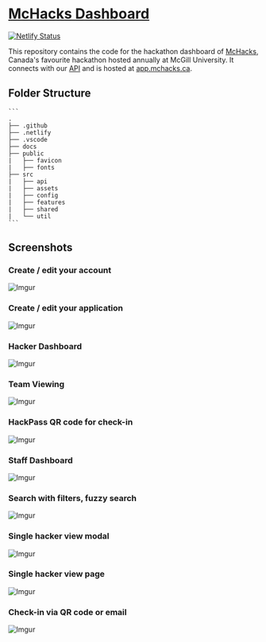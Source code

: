 # [McHacks Dashboard](https://app.mchacks.ca)

[![Netlify Status](https://api.netlify.com/api/v1/badges/909350ee-5bb5-47c4-88e3-81c1de52db92/deploy-status)](https://app.netlify.com/sites/mchacks-dashboard/deploys)

This repository contains the code for the hackathon dashboard of [McHacks](https://mchacks.ca), Canada's favourite hackathon hosted annually at McGill University. It connects with our [API](https://github.com/hackmcgill/hackerAPI) and is hosted at [app.mchacks.ca](https://app.mchacks.ca).
## Folder Structure

    ```
    .
    ├── .github
    ├── .netlify
    ├── .vscode
    ├── docs
    ├── public
    |   ├── favicon
    |   ├── fonts
    ├── src
    |   ├── api
    |   ├── assets
    |   ├── config
    |   ├── features
    |   ├── shared
    |   └── util
    ```



## Screenshots

### Create / edit your account

![Imgur](https://imgur.com/SquZyex.png)

### Create / edit your application

![Imgur](https://imgur.com/gsyu6Xu.jpg)

### Hacker Dashboard

![Imgur](https://i.imgur.com/SuCcHuU.png)

### Team Viewing

![Imgur](https://imgur.com/Zzbnd3o.png)

### HackPass QR code for check-in

![Imgur](https://imgur.com/pCFlgJc.png)

### Staff Dashboard

![Imgur](https://imgur.com/MoZykrc.png)

### Search with filters, fuzzy search

![Imgur](https://imgur.com/GGoUXQm.png)

### Single hacker view modal

![Imgur](https://imgur.com/DrqP79P.png)

### Single hacker view page

![Imgur](https://imgur.com/ZyAebHZ.png)

### Check-in via QR code or email

![Imgur](https://imgur.com/6NSChzs.png)
